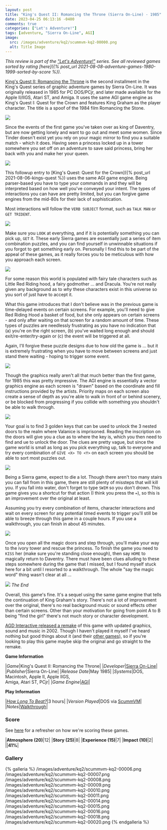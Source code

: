 ```yaml
---
layout: post
title: "King's Quest II: Romancing the Throne (Sierra On-Line) - 1985"
date: 2023-04-25 06:13:16 -0400
comments: true
categories: ["Let's Adventure!"]
tags: [adventure, "Sierra On-Line", AGI]
image:
  src: /images/adventure/kq2/scummvm-kq2-00000.png
  alt: Title Image
---
```

_This review is part of the ["Let's Adventure!"](https://www.alexbevi.com/categories/let-s-adventure/) series. See all reviewed games sorted by rating [here]({% post_url 2021-08-08-adventure-games-1980-1999-sorted-by-score %})._

[King's Quest II: Romancing the Throne](https://en.wikipedia.org/wiki/King%27s_Quest_II) is the second installment in the King's Quest series of graphic adventure games by Sierra On-Line. It was originally released in 1985 for PC DOS/PCjr, and later made available for the Apple II/IIGS, Atari ST, and Amiga. It uses the same AGI game engine as King's Quest I: Quest for the Crown and features King Graham as the player character. The title is a spoof of the 1984 film Romancing the Stone.

![](/images/adventure/kq2/scummvm-kq2-00001.png)

Since the events of the first game you've taken over as king of Daventry, but are now getting lonely and want to go out and meet some women. Since Tinder doesn't exist yet you rely on your magic mirror to find you a suitable match - which it does. Having seen a princess locked up in a tower somewhere you set off on an adventure to save said princess, bring her back with you and make her your queen.

![](/images/adventure/kq2/scummvm-kq2-00002.png)

This followup entry to [King's Quest: Quest for the Crown]({% post_url 2021-08-06-kings-quest %}) uses the same AGI game engine. Being parser-based you have to type your commands in and they will be interpreted based on how well you've conveyed your intent. The types of interactions you can have are pretty limited, but you can forgive game engines from the mid-80s for their lack of sophistication.

Most interactions will follow the `VERB SUBJECT` format, such as `TALK MAN` or `GET TRIDENT`.

![](/images/adventure/kq2/scummvm-kq2-00012.png)

Make sure you `LOOK` at everything, and if it is potentially something you can pick up, `GET` it. These early Sierra games are essentially just a series of item combination puzzles, and you can find yourself in unwinnable situations if you forgot to get something early on. Personally I find this to be part of the appeal of these games, as it really forces you to be meticulous with how you approach each screen.

![](/images/adventure/kq2/scummvm-kq2-00005.png)

For some reason this world is populated with fairy tale characters such as Little Red Riding hood, a fairy godmother ... and Dracula. You're not really given any background as to _why_ these characters exist in this universe so you sort of just have to accept it.

What this game introduces that I don't believe was in the previous game is time-delayed events on certain screens. For example, you'll need to give Red Riding Hood a basket of food, but she only appears on certain screens - and only after waiting on that screen for a random amount of time. These types of puzzles are needlessly frustrating as you have no indication that (a) you're on the right screen, (b) you've waited long enough and should exit/re-enter/try-again or (c) the event will be triggered at all.

Again, I'll forgive these puzzle designs due to how old the game is ... but it is extremely frustrating when you have to move between screens and just stand there waiting - hoping to trigger some event.

![](/images/adventure/kq2/scummvm-kq2-00013.png)

Though the graphics really aren't all that much better than the first game, for 1985 this was pretty impressive. The AGI engine is essentially a vector graphics engine as each screen is "drawn" based on the coordinate and fill instructions provided by the artists. Priority maps on each screen also create a sense of depth as you're able to walk in front of or behind scenery, or be blocked from progressing if you collide with something you shouldn't be able to walk through.

![](/images/adventure/kq2/scummvm-kq2-00003.png)

Your goal is to find 3 golden keys that can be used to unlock the 3 nested doors to the realm where Valanice is imprisoned. Reading the inscription on the doors will give you a clue as to where the key is, which you then need to find and ue to unlock the door. The clues are pretty vague, but since the game world is small as long as you pick everything up, talk to everyone and try every combination of `GIVE <X> TO <Y>` on each screen you should be able to sort most puzzles out.

![](/images/adventure/kq2/scummvm-kq2-00004.png)

Being a Sierra game, expect to die a lot. Though there aren't too many stairs you can fall from in this game, there are still plenty of missteps that will kill you. If you fall into water, don't forget to type `SWIM` so you don't drown. This game gives you a shortcut for that action (I think you press the `=`), so this is an improvement over the original at least.

Assuming you try every combination of items, character interactions and wait on every screen for any potential timed events to trigger you'll still be able to breeze through this game in a couple hours. If you use a walkthrough, you can finish in about 45 minutes.

![](/images/adventure/kq2/scummvm-kq2-00017.png)

Once you open all the magic doors and step through, you'll make your way to the ivory tower and rescue the princess. To finish the game you need to `KISS` her (make sure you're standing close enough), then say `HOME` to magically return to Daventry. There must have been clues alluding to these steps somewhere during the game that I missed, but I found myself stuck here for a bit until I resorted to a walkthrough. The whole "say the magic word" thing wasn't clear at all ...

![](/images/adventure/kq2/scummvm-kq2-00019.png)
_The End_

Overall, this game's fine. It's a sequel using the same game engine that tells the continuation of King Graham's story. There's not a lot of improvement over the original, there's no real background music or sound effects other than certain screens. Other than your motivation for going from point A to B being "find the girl" there's not much story or character development.

[AGD Interactive released a remake](http://www.agdinteractive.com/games/kq2/about/about.html) of this game with updated graphics, sound and music in 2002. Though I haven't played it myself I've heard nothing but good things about it (and their [other games](http://www.agdinteractive.com/games/games.html)), so if you're looking to play this game maybe skip the original and go straight to the remake.

**Game Information**

|*Game*|King's Quest II: Romancing the Throne|
|*Developer*|[Sierra On-Line](https://en.wikipedia.org/wiki/Sierra_Entertainment)|
|*Publisher*|Sierra On-Line|
|*Release Date*|May 1985|
|*Systems*|DOS, Macintosh, Apple II, Apple IIGS,<br>Amiga, Atari ST, PCjr|
|*Game Engine*|[AGI](https://wiki.scummvm.org/index.php/AGI)|

**Play Information**

|[*How Long To Beat?*](https://howlongtobeat.com/game/5028)|3 hours|
|*Version Played*|DOS via [ScummVM](https://www.scummvm.org/)|
|*Notes*|[Walkthrough](http://gamerwalkthroughs.com/kings-quest-2/)|

### Score

See [here](https://www.alexbevi.com/blog/2021/07/28/adventure-games-1980-1999/#scoring) for a refresher on how we're scoring these games.

|**Atmosphere (20)**|12|
|**Story (25)**|8|
|**Experience (15)**|7|
|**Impact (10)**|2|
||**41%**|

### Gallery

{% galleria %}
/images/adventure/kq2/scummvm-kq2-00006.png
/images/adventure/kq2/scummvm-kq2-00007.png
/images/adventure/kq2/scummvm-kq2-00008.png
/images/adventure/kq2/scummvm-kq2-00009.png
/images/adventure/kq2/scummvm-kq2-00010.png
/images/adventure/kq2/scummvm-kq2-00011.png
/images/adventure/kq2/scummvm-kq2-00014.png
/images/adventure/kq2/scummvm-kq2-00015.png
/images/adventure/kq2/scummvm-kq2-00016.png
/images/adventure/kq2/scummvm-kq2-00018.png
/images/adventure/kq2/scummvm-kq2-00020.png
{% endgalleria %}
